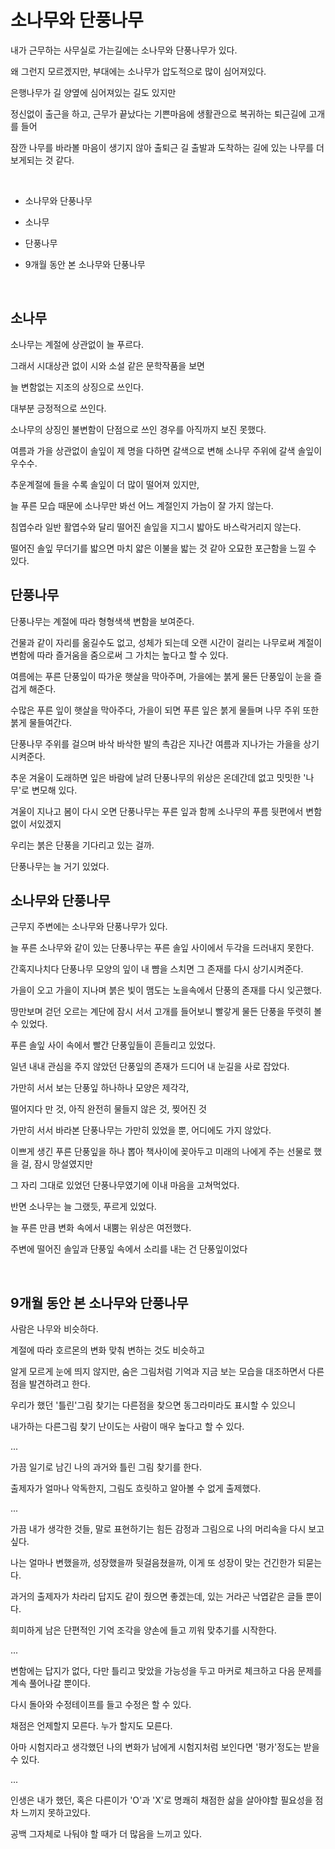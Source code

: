 # 소나무와 단풍나무

내가 근무하는 사무실로 가는길에는 소나무와 단풍나무가 있다.

왜 그런지 모르겠지만, 부대에는 소나무가 압도적으로 많이 심어져있다.

은행나무가 길 양옆에 심어져있는 길도 있지만

정신없이 출근을 하고, 근무가 끝났다는 기쁜마음에 생활관으로 복귀하는 퇴근길에 고개를 들어

잠깐 나무를 바라볼 마음이 생기지 않아 출퇴근 길 출발과 도착하는 길에 있는 나무를 더 보게되는 것 같다.

<br>

* 소나무와 단풍나무

* 소나무

* 단풍나무

* 9개월 동안 본 소나무와 단풍나무

<br>

## 소나무

소나무는 계절에 상관없이 늘 푸르다.

그래서 시대상관 없이 시와 소설 같은 문학작품을 보면

늘 변함없는 지조의 상징으로 쓰인다.

대부분 긍정적으로 쓰인다.

소나무의 상징인 불변함이 단점으로 쓰인 경우를 아직까지 보진 못했다.

여름과 가을 상관없이 솔잎이 제 명을 다하면 갈색으로 변해 소나무 주위에 갈색 솔잎이 우수수.

추운계절에 들을 수록 솔잎이 더 많이 떨어져 있지만, 

늘 푸른 모습 때문에 소나무만 봐선 어느 계절인지 가늠이 잘 가지 않는다.

침엽수라 일반 활엽수와 달리 떨어진 솔잎을 지그시 밟아도 바스락거리지 않는다.

떨어진 솔잎 무더기를 밟으면 마치 얇은 이불을 밟는 것 같아 오묘한 포근함을 느낄 수 있다.

## 단풍나무

단풍나무는 계절에 따라 형형색색 변함을 보여준다.

건물과 같이 자리를 옮길수도 없고, 성체가 되는데 오랜 시간이 걸리는 나무로써 계절이 변함에 따라 즐거움을 줌으로써 그 가치는 높다고 할 수 있다.

여름에는 푸른 단풍잎이 따가운 햇살을 막아주며, 가을에는 붉게 물든 단풍잎이 눈을 즐겁게 해준다.

수많은 푸른 잎이 햇살을 막아주다, 가을이 되면 푸른 잎은 붉게 물들며 나무 주위 또한 붉게 물들여간다.

단풍나무 주위를 걸으며 바삭 바삭한 발의 촉감은 지나간 여름과 지나가는 가을을 상기시켜준다.

추운 겨울이 도래하면 잎은 바람에 날려 단풍나무의 위상은 온데간데 없고 밋밋한 '나무'로 변모해 있다.

겨울이 지나고 봄이 다시 오면 단풍나무는 푸른 잎과 함께 소나무의 푸름 뒷편에서 변함없이 서있겠지

우리는 붉은 단풍을 기다리고 있는 걸까.

단풍나무는 늘 거기 있었다.

## 소나무와 단풍나무

근무지 주변에는 소나무와 단풍나무가 있다.

늘 푸른 소나무와 같이 있는 단풍나무는 푸른 솔잎 사이에서 두각을 드러내지 못한다.

간혹지나치다 단풍나무 모양의 잎이 내 뺨을 스치면 그 존재를 다시 상기시켜준다.

가을이 오고 가을이 지나며 붉은 빛이 맴도는 노을속에서 단풍의 존재를 다시 잊곤했다.

땅만보며 걷던 오르는 계단에 잠시 서서 고개를 들어보니 빨갛게 물든 단풍을 뚜렷히 볼 수 있었다.

푸른 솔잎 사이 속에서 빨간 단풍잎들이 흔들리고 있었다.

일년 내내 관심을 주지 않았던 단풍잎의 존재가 드디어 내 눈길을 사로 잡았다.

가만히 서서 보는 단풍잎 하나하나 모양은 제각각,

떨어지다 만 것, 아직 완전히 물들지 않은 것, 찢어진 것

가만히 서서 바라본 단풍나무는 가만히 있었을 뿐, 어디에도 가지 않았다.

이쁘게 생긴 푸른 단풍잎을 하나 뽑아 책사이에 꽂아두고 미래의 나에게 주는 선물로 했을 걸, 잠시 망설였지만

그 자리 그대로 있었던 단풍나무였기에 이내 마음을 고쳐먹었다.

반면 소나무는 늘 그랬듯, 푸르게 있었다.

늘 푸른 만큼 변화 속에서 내뿜는 위상은 여전했다.

주변에 떨어진 솔잎과 단풍잎 속에서 소리를 내는 건 단풍잎이었다 

<br>

## 9개월 동안 본 소나무와 단풍나무

사람은 나무와 비슷하다.

계절에 따라 호르몬의 변화 맞춰 변하는 것도 비슷하고

알게 모르게 눈에 띄지 않지만, 숨은 그림처럼 기억과 지금 보는 모습을 대조하면서 다른 점을 발견하려고 한다.

우리가 했던 '틀린'그림 찾기는 다른점을 찾으면 동그라미라도 표시할 수 있으니

내가하는 다른그림 찾기 난이도는 사람이 매우 높다고 할 수 있다.

...

가끔 일기로 남긴 나의 과거와 틀린 그림 찾기를 한다.

출제자가 얼마나 악독한지, 그림도 흐릿하고 알아볼 수 없게 출제했다.

...

가끔 내가 생각한 것들, 말로 표현하기는 힘든 감정과 그림으로 나의 머리속을 다시 보고 싶다.

나는 얼마나 변했을까, 성장했을까 뒷걸음쳤을까, 이게 또 성장이 맞는 건긴한가 되묻는다.

과거의 출제자가 차라리 답지도 같이 줬으면 좋겠는데, 있는 거라곤 낙엽같은 글들 뿐이다.

희미하게 남은 단편적인 기억 조각을 양손에 들고 끼워 맞추기를 시작한다.

...

변함에는 답지가 없다, 다만 틀리고 맞았을 가능성을 두고 마커로 체크하고 다음 문제를 계속 풀어나갈 뿐이다.

다시 돌아와 수정테이프를 들고 수정은 할 수 있다.

채점은 언제할지 모른다. 누가 할지도 모른다.

아마 시험지라고 생각했던 나의 변화가 남에게 시험지처럼 보인다면 '평가'정도는 받을 수 있다.

...

인생은 내가 했던, 혹은 다른이가 'O'과 'X'로 명쾌히 채점한 삶을 살아야할 필요성을 점차 느끼지 못하고있다.

공백 그자체로 나둬야 할 때가 더 많음을 느끼고 있다.